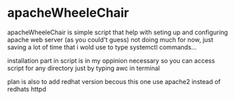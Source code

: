 # apacheWheeleChair

apacheWheeleChair is simple script that help with seting up and configuring apache web server (as you could't guess)
not doing much for now, just saving a lot of time that i wold use to type systemctl commands...

installation part in script is in my oppinion necessary so you can access script for any directory 
just by typing awc in terminal

plan is also to add redhat version becous this one use apache2 instead of redhats httpd
